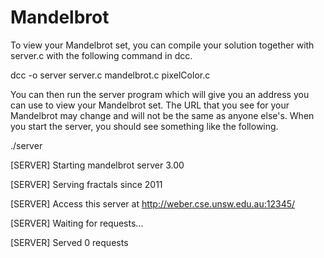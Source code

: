 # Mandelbrot

To view your Mandelbrot set, you can compile your solution together with server.c with the following command in dcc.

dcc -o server server.c mandelbrot.c pixelColor.c

You can then run the server program which will give you an address you can use to view your Mandelbrot set. The URL that you see for your Mandelbrot may change and will not be the same as anyone else's. When you start the server, you should see something like the following.

./server

[SERVER] Starting mandelbrot server 3.00

[SERVER] Serving fractals since 2011

[SERVER] Access this server at http://weber.cse.unsw.edu.au:12345/

[SERVER] Waiting for requests...

[SERVER] Served 0 requests
